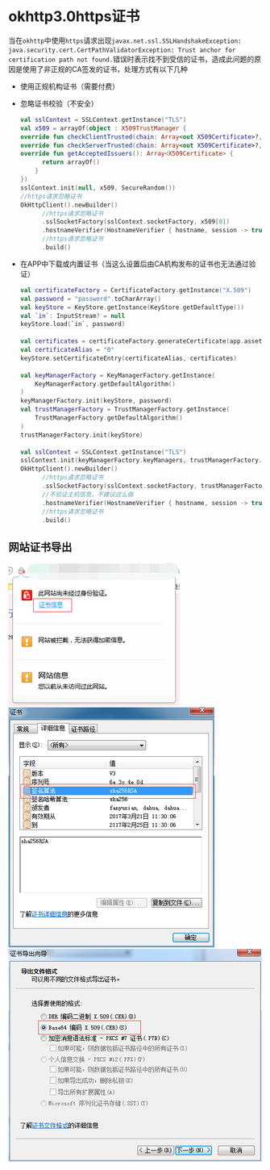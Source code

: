 okhttp3.0https证书
===
当在`okhttp`中使用`https`请求出现`javax.net.ssl.SSLHandshakeException: java.security.cert.CertPathValidatorException: Trust anchor for certification path not found.`错误时表示找不到受信的证书，造成此问题的原因是使用了非正规的CA签发的证书，处理方式有以下几种
* 使用正规机构证书（需要付费）

* 忽略证书校验（不安全）

    ```kotlin
    val sslContext = SSLContext.getInstance("TLS")
    val x509 = arrayOf(object : X509TrustManager {
    override fun checkClientTrusted(chain: Array<out X509Certificate>?, authType: String?) {}
    override fun checkServerTrusted(chain: Array<out X509Certificate>?, authType: String?) {}
    override fun getAcceptedIssuers(): Array<X509Certificate> {
          return arrayOf()
        }
    })
    sslContext.init(null, x509, SecureRandom())
    //https请求忽略证书
    OkHttpClient().newBuilder()          
          //https请求忽略证书
          .sslSocketFactory(sslContext.socketFactory, x509[0])
          .hostnameVerifier(HostnameVerifier { hostname, session -> true })
          //https请求忽略证书
          .build()
    ```

* 在APP中下载或内置证书（当这么设置后由CA机构发布的证书也无法通过验证）

    ```kotlin
    val certificateFactory = CertificateFactory.getInstance("X.509")
    val password = "password".toCharArray()
    val keyStore = KeyStore.getInstance(KeyStore.getDefaultType())
    val `in`: InputStream? = null
    keyStore.load(`in`, password)
    
    val certificates = certificateFactory.generateCertificate(app.assets.open("ca.cer"))
    val certificateAlias = "0"
    keyStore.setCertificateEntry(certificateAlias, certificates)
    
    val keyManagerFactory = KeyManagerFactory.getInstance(
        KeyManagerFactory.getDefaultAlgorithm()
    )
    keyManagerFactory.init(keyStore, password)
    val trustManagerFactory = TrustManagerFactory.getInstance(
        TrustManagerFactory.getDefaultAlgorithm()
    )
    trustManagerFactory.init(keyStore)
    
    val sslContext = SSLContext.getInstance("TLS")
    sslContext.init(keyManagerFactory.keyManagers, trustManagerFactory.trustManagers, null)
    OkHttpClient().newBuilder()          
          //https请求忽略证书
          .sslSocketFactory(sslContext.socketFactory, trustManagerFactory.trustManagers[0] as X509TrustManager)
          //不验证主机信息，不建议这么做
          .hostnameVerifier(HostnameVerifier { hostname, session -> true })
          //https请求忽略证书
          .build()
    ```

网站证书导出
---

![1](okhttp3.0https证书\1.png)
![2](okhttp3.0https证书\2.png)
![3](okhttp3.0https证书\3.png)